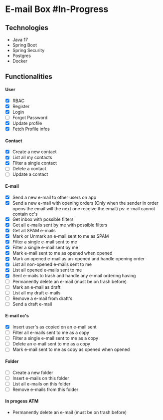 # E-mail Box #In-Progress

## Technologies

- Java 17
- Spring Boot
- Spring Security
- Postgres
- Docker

## Functionalities

#### User

- [x] RBAC
- [x] Register
- [x] Login
- [ ] Forgot Password
- [x] Update profile
- [x] Fetch Profile infos

#### Contact

- [x] Create a new contact
- [x] List all my contacts
- [x] Filter a single contact
- [ ] Delete a contact
- [ ] Update a contact

#### E-mail

- [x] Send a new e-mail to other users on app
- [x] Send a new e-mail with opening orders (Only when the sender in order opens the email will the next one receive the
  email) ps: e-mail cannot contain cc's
- [x] Get inbox with possible filters
- [x] Get all e-mails sent by me with possible filters
- [x] Get all SPAM e-mails
- [x] Mark or Unmark an e-mail sent to me as SPAM
- [x] Filter a single e-mail sent to me
- [x] Filter a single e-mail sent by me
- [x] Mark e-mail sent to me as opened when opened
- [x] Mark an opened e-mail as un-opened and handle opening order
- [x] List all non-opened e-mails sent to me
- [x] List all opened e-mails sent to me
- [x] Sent e-mails to trash and handle any e-mail ordering having
- [ ] Permanently delete an e-mail (must be on trash before)
- [ ] Mark an e-mail as draft
- [ ] List all my draft e-mails
- [ ] Remove a e-mail from draft's
- [ ] Send a draft e-mail

#### E-mail cc's

- [x] Insert user's as copied on an e-mail sent
- [ ] Filter all e-mails sent to me as a copy
- [ ] Filter a single e-mail sent to me as a copy
- [ ] Delete an e-mail sent to me as a copy
- [ ] Mark e-mail sent to me as copy as opened when opened

#### Folder

- [ ] Create a new folder
- [ ] Insert e-mails on this folder
- [ ] List all e-mails on this folder
- [ ] Remove e-mails from this folder

#### In progess ATM

- Permanently delete an e-mail (must be on trash before)